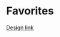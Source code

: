 # Favorites
[Design link](http://www.plantuml.com/plantuml/png/JP31QiCm38RlUWgHqtOmz05AQCT6AAnbemm6OmUbrhA0OtUoqmN6thrEx8RuOFt_9sF_yiO7aj1t1kWKdE2RPm7hDEE3kD_Py43d5ZzWNPTFGs2nP73xiWCL5-pTfUN9LjGbiUzzUvhKPxhWo79XmJ_0oHQ7QdTupxH0ycYRrWwtRYLq_dvzNlQR4VqOm2zdD0iMMzlqXWIFRU3fX8y2K5EWcZpZOnPZIzU0FZYX9YP95VvXd1MLcYVD5TVgRgNAd6ZQ8uhW5c56wScC8rZTgp9zrG96fEkbdnDisEg-CrS0)